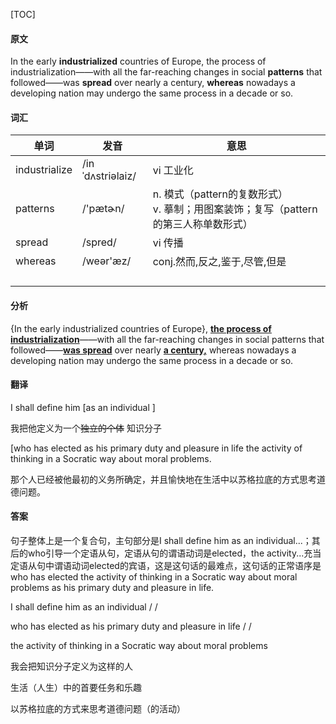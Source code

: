 [TOC]

#### 原文

In the early **industrialized** countries of Europe, the process of industrialization——with all the far-reaching changes in social **patterns** that followed——was **spread** over nearly a century, **whereas** nowadays a developing nation may undergo the same process in a decade or so.

#### 词汇

| 单词          | 发音             | 意思                                                         |
| ------------- | ---------------- | ------------------------------------------------------------ |
| industrialize | /inˈdʌstriəlaiz/ | vi 工业化                                                    |
| patterns      | /'pætɚn/         | n. 模式（pattern的复数形式）<br/>v. 摹制；用图案装饰；复写（pattern的第三人称单数形式） |
| spread        | /spred/          | vi 传播                                                      |
| whereas       | /weər'æz/        | conj.然而,反之,鉴于,尽管,但是                                |
|               |                  |                                                              |
|               |                  |                                                              |
|               |                  |                                                              |
|               |                  |                                                              |

 #### 分析

{In the early industrialized countries of Europe}, <u>**the process of industrialization**</u>——with all the far-reaching changes in social patterns that followed——**<u>was spread</u>** over nearly **<u>a century,</u>** whereas nowadays a developing nation may undergo the same process in a decade or so.



#### 翻译



I shall define him [as an individual ] 

我把他定义为一个~~独立的个体~~ 知识分子

[who has elected as his primary duty and pleasure in life the activity of thinking in a Socratic way about moral problems.

那个人已经被他最初的义务所确定，并且愉快地在生活中以苏格拉底的方式思考道德问题。

#### 答案

句子整体上是一个复合句，主句部分是I shall define him as an individual...；其后的who引导一个定语从句，定语从句的谓语动词是elected，the activity...充当定语从句中谓语动词elected的宾语，这是这句话的最难点，这句话的正常语序是who has elected the activity of thinking in a Socratic way about moral problems as his primary duty and pleasure in life.



I shall define him as an individual / / 

who has elected as his primary duty and pleasure in life / / 

the activity of thinking in a Socratic way about moral problems

我会把知识分子定义为这样的人

生活（人生）中的首要任务和乐趣

以苏格拉底的方式来思考道德问题（的活动）